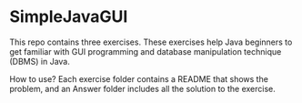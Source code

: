 # SimpleJavaGUI

This repo contains three exercises. These exercises help Java beginners to get familiar with GUI programming and database manipulation technique (DBMS) in Java.

How to use?
Each exercise folder contains a README that shows the problem, and an Answer folder includes all the solution to the exercise.
